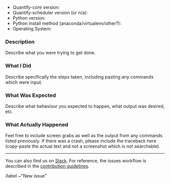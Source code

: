 * Quantify-core version:
* Quantify-scheduler version (or n/a):
* Python version:
* Python install method (anaconda/virtualenv/other?):
* Operating System:

### Description

Describe what you were trying to get done.

### What I Did

Describe specifically the steps taken, including pasting any commands which were input.

### What Was Expected

Describe what behaviour you expected to happen, what output was desired, etc.

### What Actually Happened

Feel free to include screen grabs as well as the output from any commands listed previously.
If there was a crash, please include the traceback here (copy-paste the actual text and not a screenshot which is not searchable).

---

You can also find us on [Slack](https://join.slack.com/t/quantify-hq/shared_invite/zt-1nd78r4e9-rbWdna53cW4DO_YbtMhVuA).
For reference, the issues workflow is described in the [contribution guidelines](https://quantify-os.org/docs/quantify-core/latest/dev/guide.html#issues-workflow).


<!-- Do not edit the section below -->
/label ~"New issue"
